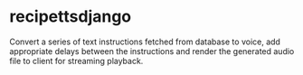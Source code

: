 # recipettsdjango
Convert a series of text instructions fetched from database to voice, add appropriate delays between the instructions and render the generated audio file to client for streaming playback.
